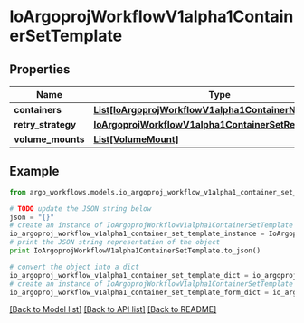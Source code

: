 # IoArgoprojWorkflowV1alpha1ContainerSetTemplate


## Properties

Name | Type | Description | Notes
------------ | ------------- | ------------- | -------------
**containers** | [**List[IoArgoprojWorkflowV1alpha1ContainerNode]**](IoArgoprojWorkflowV1alpha1ContainerNode.md) |  | 
**retry_strategy** | [**IoArgoprojWorkflowV1alpha1ContainerSetRetryStrategy**](IoArgoprojWorkflowV1alpha1ContainerSetRetryStrategy.md) |  | [optional] 
**volume_mounts** | [**List[VolumeMount]**](VolumeMount.md) |  | [optional] 

## Example

```python
from argo_workflows.models.io_argoproj_workflow_v1alpha1_container_set_template import IoArgoprojWorkflowV1alpha1ContainerSetTemplate

# TODO update the JSON string below
json = "{}"
# create an instance of IoArgoprojWorkflowV1alpha1ContainerSetTemplate from a JSON string
io_argoproj_workflow_v1alpha1_container_set_template_instance = IoArgoprojWorkflowV1alpha1ContainerSetTemplate.from_json(json)
# print the JSON string representation of the object
print IoArgoprojWorkflowV1alpha1ContainerSetTemplate.to_json()

# convert the object into a dict
io_argoproj_workflow_v1alpha1_container_set_template_dict = io_argoproj_workflow_v1alpha1_container_set_template_instance.to_dict()
# create an instance of IoArgoprojWorkflowV1alpha1ContainerSetTemplate from a dict
io_argoproj_workflow_v1alpha1_container_set_template_form_dict = io_argoproj_workflow_v1alpha1_container_set_template.from_dict(io_argoproj_workflow_v1alpha1_container_set_template_dict)
```
[[Back to Model list]](../README.md#documentation-for-models) [[Back to API list]](../README.md#documentation-for-api-endpoints) [[Back to README]](../README.md)


